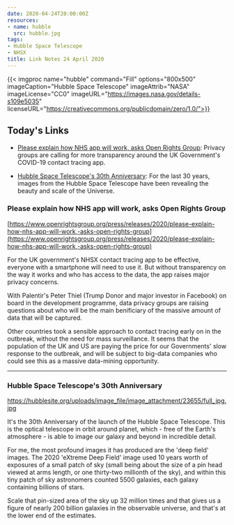 ```yaml
---
date: 2020-04-24T20:00:00Z
resources:
- name: hubble
  src: hubble.jpg
tags:
- Hubble Space Telescope
- NHSX
title: Link Notes 24 April 2020
---
```


{{< imgproc
    name="hubble"
    command="Fill"
    options="800x500"
    imageCaption="Hubble Space Telescope"
    imageAttrib="NASA"
    imageLicense="CC0"
    imageURL="https://images.nasa.gov/details-s109e5035"
    licenseURL="https://creativecommons.org/publicdomain/zero/1.0/">}}


## Today's Links

* [Please explain how NHS app will work, asks Open Rights Group](/blog/links/2020/04/24/#please-explain-how-NHS-app-will-work-asks-open-rights-group): Privacy groups are calling for more transparency around the UK Government's COVID-19 contact tracing app. 

* [Hubble Space Telescope's 30th Anniversary](/blog/links/2020/04/24/#hubble-space-telescopes-30th-anniversary): For the last 30 years, images from the Hubble Space Telescope have been revealing the beauty and scale of the Universe.

<!--more-->

### Please explain how NHS app will work, asks Open Rights Group

[https://www.openrightsgroup.org/press/releases/2020/please-explain-how-nhs-app-will-work,-asks-open-rights-group](https://www.openrightsgroup.org/press/releases/2020/please-explain-how-nhs-app-will-work,-asks-open-rights-group)

For the UK government's NHSX contact tracing app to be effective, everyone with a smartphone will need to use it. But without transparency on the way it works and who has access to the data, the app raises major privacy concerns.

With Palentir's Peter Thiel (Trump Donor and major investor in Facebook) on board in the development programme, data privacy groups are raising questions about who will be the main benificiary of the massive amount of data that will be captured.

Other countries took a sensible approach to contact tracing early on in the outbreak, without the need for mass surveillance. It seems that the population of the UK and US are paying the price for our Governments' slow response to the outbreak, and will be subject to big-data companies who could see this as a massive data-mining opportunity. 

---

### Hubble Space Telescope's 30th Anniversary

https://hubblesite.org/uploads/image_file/image_attachment/23655/full_jpg.jpg

It's the 30th Anniversary of the launch of the Hubble Space Telescope. This is the optical telescope in orbit around planet, which - free of the Earth's atmosphere - is able to image our galaxy and beyond in incredible detail.

For me, the most profound images it has produced are the 'deep field' images. The 2020 'eXtreme Deep Field' image used 10 years worth of exposures of a small patch of sky (small being about the size of a pin head viewed at arms length, or one thirty-two millionth of the sky), and within this tiny patch of sky astronomers counted 5500 galaxies, each galaxy containing billions of stars.

Scale that pin-sized area of the sky up 32 million times and that gives us a figure of nearly 200 billion galaxies in the observable universe, and that's at the lower end of the estimates. 




